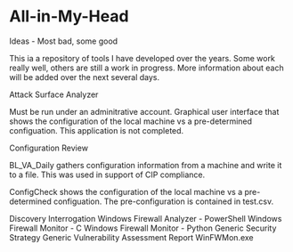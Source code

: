 # All-in-My-Head
Ideas - Most bad, some good

This ia a repository of tools I have developed over the years.  Some work really well, others are still a work in progress.  More information about each will be added over the next several days.

Attack Surface Analyzer

Must be run under an adminitrative account.  Graphical user interface that shows the configuration of the local machine vs a pre-determined configuation. This application is not completed.

Configuration Review

BL_VA_Daily gathers configuration information from a machine and write it to a file.  This was used in support of CIP compliance.

ConfigCheck shows the configuration of the local machine vs a pre-determined configuation.  The pre-configuration is contained in test.csv.

Discovery
Interrogation
Windows Firewall Analyzer - PowerShell
Windows Firewall Monitor - C
Windows Firewall Monitor - Python
Generic Security Strategy
Generic Vulnerability Assessment Report
WinFWMon.exe
